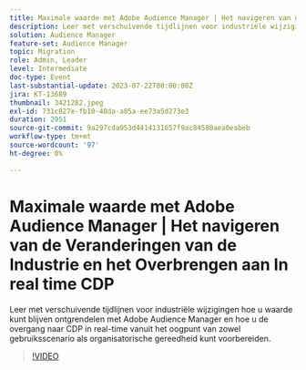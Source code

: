```yaml
---
title: Maximale waarde met Adobe Audience Manager | Het navigeren van de Veranderingen van de Industrie en het Overbrengen aan In real time CDP
description: Leer met verschuivende tijdlijnen voor industriële wijzigingen hoe u waarde kunt blijven ontgrendelen met Adobe Audience Manager en hoe u de overgang naar RTCDP vanuit het oogpunt van zowel gebruiksscenario als organisatorische gereedheid kunt voorbereiden.
solution: Audience Manager
feature-set: Audience Manager
topic: Migration
role: Admin, Leader
level: Intermediate
doc-type: Event
last-substantial-update: 2023-07-22T00:00:00Z
jira: KT-13689
thumbnail: 3421282.jpeg
exl-id: 731c827e-fb10-48da-a85a-ee73a5d273e3
duration: 2951
source-git-commit: 9a297cda953d4414131657f9ac84580aea0eabeb
workflow-type: tm+mt
source-wordcount: '97'
ht-degree: 0%

---
```


# Maximale waarde met Adobe Audience Manager | Het navigeren van de Veranderingen van de Industrie en het Overbrengen aan In real time CDP

Leer met verschuivende tijdlijnen voor industriële wijzigingen hoe u waarde kunt blijven ontgrendelen met Adobe Audience Manager en hoe u de overgang naar CDP in real-time vanuit het oogpunt van zowel gebruiksscenario als organisatorische gereedheid kunt voorbereiden.

>[!VIDEO](https://video.tv.adobe.com/v/3421282/?learn=on)
